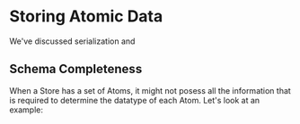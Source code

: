 # Storing Atomic Data

We've discussed serialization and

## Schema Completeness

When a Store has a set of Atoms, it might not posess all the information that is required to determine the datatype of each Atom.
Let's look at an example:

```atomic
```
